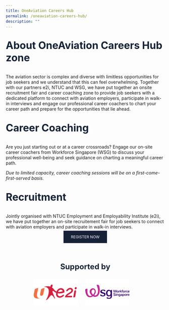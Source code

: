 ```yaml
---
title: OneAviation Careers Hub
permalink: /oneaviation-careers-hub/
description: ""
---
```

<p style="color: #152238; font-size: 2rem;font-weight :bold;">About OneAviation Careers Hub zone</p>
<p style="font-size:normal;">The aviation sector is complex and diverse with limitless opportunities for job seekers and we understand that this can feel overwhelming. Together with our partners e2i, NTUC and WSG, we have put together an onsite recruitment fair and career coaching zone to provide job seekers with a dedicated platform to connect with aviation employers, participate in walk-in interviews and engage our professional career coachers to chart your career path and prepare for the opportunities that lie ahead.</p>

<p style="color: #152238; font-size: 2rem;font-weight :bold;">Career Coaching</p>
<p style="font-size:normal;">Are you just starting out or at a career crossroads?  Engage our on-site career coachers from Workforce Singapore (WSG) to discuss your professional well-being and seek guidance on charting a meaningful career path. </p>
<p style="font-style:italic;">Due to limited capacity, career coaching sessions will be on a first-come-first-served basis.</p>

<p style="color: #152238; font-size: 2rem;font-weight :bold;">Recruitment</p>
<p>Jointly organised with NTUC Employment and Employability Institute (e2i), we have put together an on-site recruitement fair for job seekers to connect with aviation employers and participate in walk-in interviews.</p>

<center><a style="font-size: 0.75rem; padding: 0.75rem; padding-left: 1.5rem; padding-right: 1.5rem; background: #152238; color: white;border-radius: 0; text-decoration:none;" target="_blank" rel="noopener noreferrer" href="https://event.e2i.com.sg/web/OAC2023">REGISTER NOW</a></center>

<p style="color: #152238; font-size: 1.5rem;font-weight :bold; text-align:center;padding-top: 3rem;">Supported by</p>

<div style="display: flex; flex-direction: row;margin-bottom: 4rem; width:65%; margin:auto">
	<div style="display:flex; flex: 50%; padding-right: 1.5rem;"><img src="/images/e2iimg.png" alt="e2i"></div>
	
<div style="flex: 50%; padding-right: 1.5rem;"><img src="/images/wsgimg.png" alt="wsg"></div>
	</div>

<style>a::after {content: none !important;} #main-content .bp-section.bp-section-pagetitle, .bottom-navigation a {background-color: #153821 !important;}</style>
